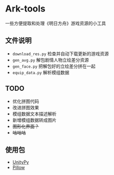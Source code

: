 # Ark-tools

一些方便提取和处理《明日方舟》游戏资源的小工具

## 文件说明

- `download_res.py` 检查并自动下载更新的游戏资源
- `gen_avg.py` 解包剧情人物立绘差分资源
- `gen_face.py` 把解包好的立绘差分拼在一起 
- `equip_data.py` 解析模组数据

## TODO

- 优化拼图代码
- 改进拼图效果
- 模组数据文本描述解析
- 新增模组数据转成图片
- ~~图形化界面？~~
- ~~咕咕咕~~

## 使用包

 - [UnityPy](https://github.com/K0lb3/UnityPy) 
 - [Pillow](https://github.com/python-pillow/Pillow)
